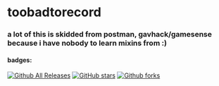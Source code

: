 # toobadtorecord
### a lot of this is skidded from postman, gavhack/gamesense because i have nobody to learn mixins from :)
#### badges:
[![Github All Releases](https://img.shields.io/github/downloads/AcaiBerii/tbtr/total.svg?style=social)]()
[![GitHub stars](https://img.shields.io/github/stars/AcaiBerii/tbtr.svg?style=social&label=Stars)]()
[![Github forks](https://img.shields.io/github/forks/AcaiBerii/tbtr?style=social&label=Forks)]()
